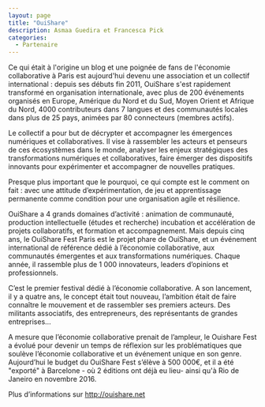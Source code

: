 ```yaml
---
layout: page
title: "OuiShare"
description: Asmaa Guedira et Francesca Pick
categories:
  - Partenaire
---
```

Ce qui était à l'origine un blog et une poignée de fans de l'économie collaborative à Paris est aujourd'hui devenu une association et un collectif international : depuis ses débuts fin 2011, OuiShare s'est rapidement transformé en organisation internationale, avec plus de 200 événements organisés en Europe, Amérique du Nord et du Sud, Moyen Orient et Afrique du Nord, 4000 contributeurs dans 7 langues et des communautés locales dans plus de 25 pays, animées par 80 connecteurs (membres actifs).

Le collectif a pour but de décrypter et accompagner les émergences numériques et collaboratives. Il vise à rassembler les acteurs et penseurs de ces écosystèmes dans le monde, analyser les enjeux stratégiques des transformations numériques et collaboratives, faire émerger des dispositifs innovants pour expérimenter et accompagner de nouvelles pratiques.

Presque plus important que le pourquoi, ce qui compte est le comment on fait : avec une attitude d’expérimentation, de jeu et apprentissage permanente comme condition pour une organisation agile et résilience.

OuiShare a 4 grands domaines d’activité : animation de communauté, production intellectuelle (études et recherche) incubation et accélération de projets collaboratifs, et formation et accompagnement. Mais depuis cinq ans, le OuiShare Fest Paris est le projet phare de OuiShare, et un événement international de référence dédié à l’économie collaborative, aux communautés émergentes et aux transformations numériques. Chaque année, il rassemble plus de 1 000 innovateurs, leaders d’opinions et professionnels. 

C’est le premier festival dédié à l’économie collaborative. A son lancement, il y a quatre ans, le concept était tout nouveau, l’ambition était de faire connaître le mouvement et de rassembler ses premiers acteurs. Des militants associatifs, des entrepreneurs, des représentants de grandes entreprises… 

A mesure que l’économie collaborative prenait de l’ampleur, le Ouishare Fest a évolué pour devenir un temps de réflexion sur les problématiques que soulève l’économie collaborative et un événement unique en son genre. Aujourd’hui le budget du OuiShare Fest s’élève à 500 000€, et il a été "exporté" à Barcelone - où 2 éditions ont déjà eu lieu- ainsi qu'à Rio de Janeiro en novembre 2016. 

Plus d’informations sur <http://ouishare.net>
